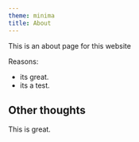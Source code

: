 ```yaml
---
theme: minima
title: About
---
```


This is an about page for this website

Reasons:
- its great.
- its a test.

## Other thoughts

This is great.
